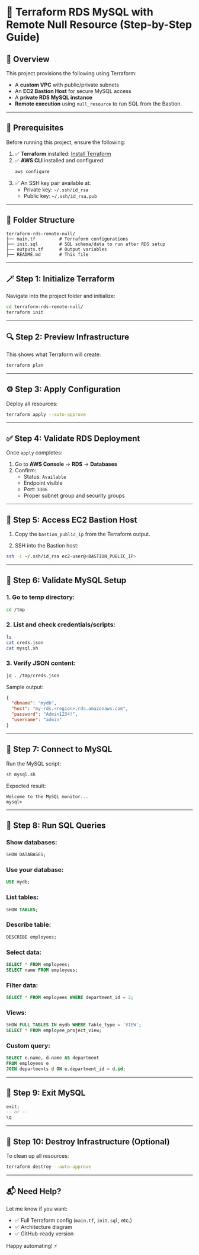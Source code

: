 # 🚀 Terraform RDS MySQL with Remote Null Resource (Step-by-Step Guide)

## 📘 Overview

This project provisions the following using Terraform:

- A **custom VPC** with public/private subnets  
- An **EC2 Bastion Host** for secure MySQL access  
- A **private RDS MySQL instance**  
- **Remote execution** using `null_resource` to run SQL from the Bastion.

---

## 🧰 Prerequisites

Before running this project, ensure the following:

1. ✅ **Terraform** installed: [Install Terraform](https://developer.hashicorp.com/terraform/install)
2. ✅ **AWS CLI** installed and configured:  
   ```bash
   aws configure
   ```
3. ✅ An SSH key pair available at:  
   - Private key: `~/.ssh/id_rsa`  
   - Public key: `~/.ssh/id_rsa.pub`

---

## 📂 Folder Structure

```
terraform-rds-remote-null/
├── main.tf         # Terraform configurations
├── init.sql        # SQL schema/data to run after RDS setup
├── outputs.tf      # Output variables
├── README.md       # This file
```

---

## 🪄 Step 1: Initialize Terraform

Navigate into the project folder and initialize:

```bash
cd terraform-rds-remote-null/
terraform init
```

---

## 🔍 Step 2: Preview Infrastructure

This shows what Terraform will create:

```bash
terraform plan
```

---

## ⚙️ Step 3: Apply Configuration

Deploy all resources:

```bash
terraform apply --auto-approve
```

---

## ✅ Step 4: Validate RDS Deployment

Once `apply` completes:

1. Go to **AWS Console** → **RDS** → **Databases**
2. Confirm:
   - Status: `Available`
   - Endpoint visible
   - Port: `3306`
   - Proper subnet group and security groups

---

## 🔐 Step 5: Access EC2 Bastion Host

1. Copy the `bastion_public_ip` from the Terraform output.

2. SSH into the Bastion host:

```bash
ssh -i ~/.ssh/id_rsa ec2-user@<BASTION_PUBLIC_IP>
```

---

## 🧪 Step 6: Validate MySQL Setup

### 1. Go to temp directory:

```bash
cd /tmp
```

### 2. List and check credentials/scripts:

```bash
ls
cat creds.json
cat mysql.sh
```

### 3. Verify JSON content:

```bash
jq . /tmp/creds.json
```

Sample output:
```json
{
  "dbname": "mydb",
  "host": "my-rds.<region>.rds.amazonaws.com",
  "password": "Admin1234!",
  "username": "admin"
}
```

---

## 🔄 Step 7: Connect to MySQL

Run the MySQL script:

```bash
sh mysql.sh
```

Expected result:
```
Welcome to the MySQL monitor...
mysql>
```

---

## 🧾 Step 8: Run SQL Queries

### Show databases:
```sql
SHOW DATABASES;
```

### Use your database:
```sql
USE mydb;
```

### List tables:
```sql
SHOW TABLES;
```

### Describe table:
```sql
DESCRIBE employees;
```

### Select data:
```sql
SELECT * FROM employees;
SELECT name FROM employees;
```

### Filter data:
```sql
SELECT * FROM employees WHERE department_id = 2;
```

### Views:
```sql
SHOW FULL TABLES IN mydb WHERE Table_type = 'VIEW';
SELECT * FROM employee_project_view;
```

### Custom query:
```sql
SELECT e.name, d.name AS department
FROM employees e
JOIN departments d ON e.department_id = d.id;
```

---

## 🚪 Step 9: Exit MySQL

```sql
exit;
-- or --
\q
```

---

## 🧹 Step 10: Destroy Infrastructure (Optional)

To clean up all resources:

```bash
terraform destroy --auto-approve
```

---

## 📬 Need Help?

Let me know if you want:

- ✅ Full Terraform config (`main.tf`, `init.sql`, etc.)
- ✅ Architecture diagram
- ✅ GitHub-ready version

Happy automating! ⚡
